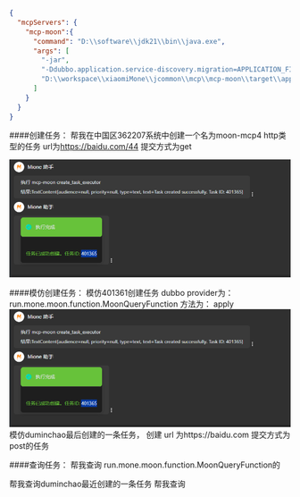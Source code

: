 
```json
{
  "mcpServers": {
    "mcp-moon":{
      "command": "D:\\software\\jdk21\\bin\\java.exe",
      "args": [
        "-jar",
        "-Ddubbo.application.service-discovery.migration=APPLICATION_FIRST",
        "D:\\workspace\\xiaomiMone\\jcommon\\mcp\\mcp-moon\\target\\app.jar"
      ]
    }
  }
}
```

####创建任务：
帮我在中国区362207系统中创建一个名为moon-mcp4 http类型的任务 url为​https://baidu.com/44 提交方式为get

![img.png](img.png)


####模仿创建任务：
模仿401361创建任务  dubbo provider为： run.mone.moon.function.MoonQueryFunction 方法为： apply
![img.png](img.png)
模仿duminchao最后创建的一条任务， 创建 url 为https://baidu.com 提交方式为post的任务

####查询任务：
帮我查询 run.mone.moon.function.MoonQueryFunction的

帮我查询duminchao最近创建的一条任务
帮我查询

